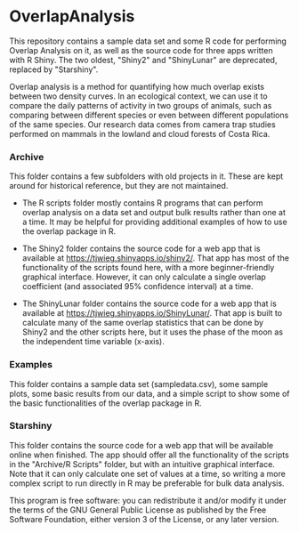 # OverlapAnalysis
This repository contains a sample data set and some R code for performing Overlap Analysis on it, as well as the source code for three apps written with R Shiny. The two oldest, "Shiny2" and "ShinyLunar" are deprecated, replaced by "Starshiny".

Overlap analysis is a method for quantifying how much overlap exists between two density curves. In an ecological context, we can use it to compare the daily patterns of activity in two groups of animals, such as comparing between different species or even between different populations of the same species. Our research data comes from camera trap studies performed on mammals in the lowland and cloud forests of Costa Rica.

### Archive
This folder contains a few subfolders with old projects in it. These are kept around for historical reference, but they are not maintained.

* The R scripts folder mostly contains R programs that can perform overlap analysis on a data set and output bulk results rather than one at a time. It may be helpful for providing additional examples of how to use the overlap package in R.

* The Shiny2 folder contains the source code for a web app that is available at https://tjwieg.shinyapps.io/shiny2/. That app has most of the functionality of the scripts found here, with a more beginner-friendly graphical interface. However, it can only calculate a single overlap coefficient (and associated 95% confidence interval) at a time.

* The ShinyLunar folder contains the source code for a web app that is available at https://tjwieg.shinyapps.io/ShinyLunar/. That app is built to calculate many of the same overlap statistics that can be done by Shiny2 and the other scripts here, but it uses the phase of the moon as the independent time variable (x-axis).

### Examples
This folder contains a sample data set (sampledata.csv), some sample plots, some basic results from our data, and a simple script to show some of the basic functionalities of the overlap package in R.

### Starshiny
This folder contains the source code for a web app that will be available online when finished. The app should offer all the functionality of the scripts in the "Archive/R Scripts" folder, but with an intuitive graphical interface. Note that it can only calculate one set of values at a time, so writing a more complex script to run directly in R may be preferable for bulk data analysis.


This program is free software: you can redistribute it and/or modify it under the terms of the GNU General Public License as published by the Free Software Foundation, either version 3 of the License, or any later version.
